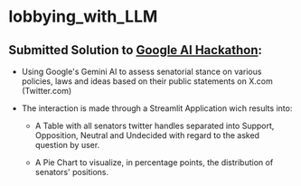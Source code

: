# lobbying_with_LLM
## Submitted Solution to [Google AI Hackathon](https://googleai.devpost.com/):
* Using Google's Gemini AI to assess senatorial stance on various policies, laws and ideas based on their public statements on X.com (Twitter.com)
* The interaction is made through a Streamlit Application wich results into:
  
  * A Table with all senators twitter handles separated into Support, Opposition, Neutral and Undecided with regard to the asked question by user.
  
  * A Pie Chart to visualize, in percentage points, the distribution of senators' positions.
